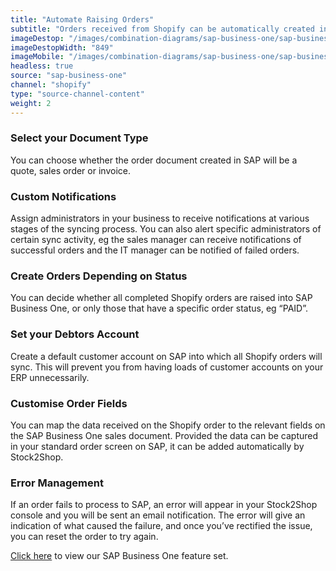 ```yaml
---
title: "Automate Raising Orders"
subtitle: "Orders received from Shopify can be automatically created in SAP Business One."
imageDestop: "/images/combination-diagrams/sap-business-one/sap-business-one-shopify-orders.svg"
imageDestopWidth: "849"
imageMobile: "/images/combination-diagrams/sap-business-one/sap-business-one-shopify-orders.svg"
headless: true
source: "sap-business-one"
channel: "shopify"
type: "source-channel-content"
weight: 2
---
```


### Select your Document Type
You can choose whether the order document created in SAP will be a quote, sales order or invoice.

### Custom Notifications
Assign administrators in your business to receive notifications at various stages of the syncing process. You can also alert specific administrators of certain sync activity, eg the sales manager can receive notifications of successful orders and the IT manager can be notified of failed orders.

### Create Orders Depending on Status
You can decide whether all completed Shopify orders are raised into SAP Business One, or only those that have a specific order status, eg “PAID”.

### Set your Debtors Account
Create a default customer account on SAP into which all Shopify orders will sync. This will prevent you from having loads of customer accounts on your ERP unnecessarily.

### Customise Order Fields
You can map the data received on the Shopify order to the relevant fields on the SAP Business One sales document. Provided the data can be captured in your standard order screen on SAP, it can be added automatically by Stock2Shop.

### Error Management
If an order fails to process to SAP, an error will appear in your Stock2Shop console and you will be sent an email notification. The error will give an indication of what caused the failure, and once you’ve rectified the issue, you can reset the order to try again.

[Click here](/help/features/sap-business-one/ "SAP Business One Features") to view our SAP Business One feature set.